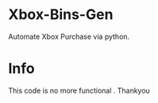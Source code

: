 # Xbox-Bins-Gen
Automate Xbox Purchase  via python. 

# Info

This code is no more functional . Thankyou

